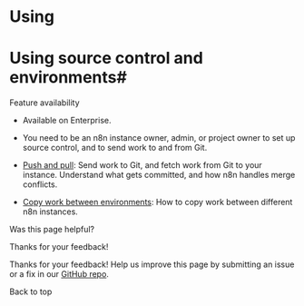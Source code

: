 # Using

[ ](https://github.com/n8n-io/n8n-docs/edit/main/docs/source-control-environments/using/index.md "Edit this page")

# Using source control and environments#

Feature availability

  * Available on Enterprise.
  * You need to be an n8n instance owner, admin, or project owner to set up source control, and to send work to and from Git.



  * [Push and pull](push-pull/): Send work to Git, and fetch work from Git to your instance. Understand what gets committed, and how n8n handles merge conflicts.
  * [Copy work between environments](copy-work/): How to copy work between different n8n instances.

Was this page helpful? 

Thanks for your feedback! 

Thanks for your feedback! Help us improve this page by submitting an issue or a fix in our [GitHub repo](https://github.com/n8n-io/n8n-docs). 

Back to top 
